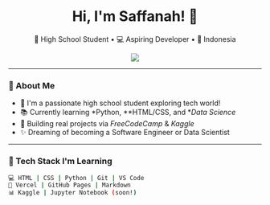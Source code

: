 <h1 align="center">Hi, I'm Saffanah! 👋</h1>
<p align="center">
  🧠 High School Student • 💻 Aspiring Developer • 📍 Indonesia
</p>

<p align="center">
  <img src="https://readme-typing-svg.herokuapp.com?color=F8A4D8&center=true&vCenter=true&multiline=true&lines=Learning+Data+Science+%26+Web+Development;Building+projects+with+HTML%2C+CSS%2C+Python;Kaggle+%7C+FreeCodeCamp+%7C+GitHub+Every+Week!"/>
</p>

---

### 💫 About Me
- 🏫 I'm a passionate high school student exploring tech world!
- 📚 Currently learning *Python, **HTML/CSS, and **Data Science*
- 🎯 Building real projects via *FreeCodeCamp* & *Kaggle*
- ✨ Dreaming of becoming a Software Engineer or Data Scientist

---

### 🌱 Tech Stack I'm Learning
```bash
💻 HTML | CSS | Python | Git | VS Code
🚀 Vercel | GitHub Pages | Markdown
📊 Kaggle | Jupyter Notebook (soon!)
